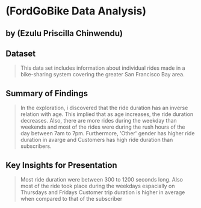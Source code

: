 # (FordGoBike Data Analysis)
## by (Ezulu Priscilla Chinwendu)


## Dataset

> This data set includes information about individual rides made in a bike-sharing system covering the greater San Francisco Bay area.


## Summary of Findings

> In the exploration, i discovered that the  ride duration has an inverse relation with age. This implied that as age increases, the ride duration decreases. Also, there are more rides during the weekday than weekends and most of the rides were during the rush hours of the day between 7am to 7pm. Furthermore, 'Other' gender has higher ride duration  in avarge and Customers has high ride duration than subscribers.


## Key Insights for Presentation

> Most ride duration were between 300 to 1200 seconds long. Also most of the ride took place during the weekdays espacially on Thursdays and Fridays 
> Customer trip duration is higher in average when compared to that of the subscriber
